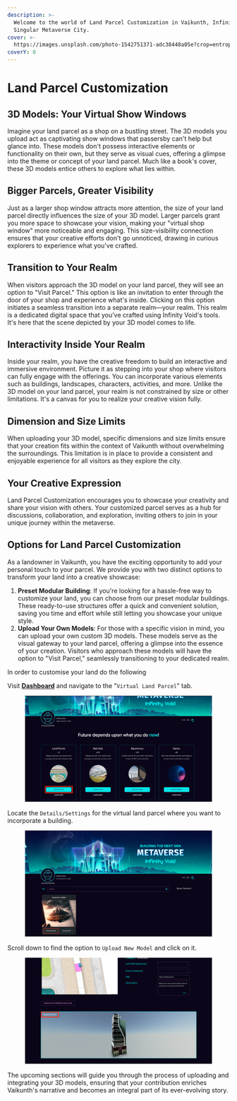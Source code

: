 ```yaml
---
description: >-
  Welcome to the world of Land Parcel Customization in Vaikunth, Infinity Void's
  Singular Metaverse City.
cover: >-
  https://images.unsplash.com/photo-1542751371-adc38448a05e?crop=entropy&cs=tinysrgb&fm=jpg&ixid=MnwxOTcwMjR8MHwxfHNlYXJjaHwzfHxnYW1pbmd8ZW58MHx8fHwxNjYzOTI1MzI5&ixlib=rb-1.2.1&q=80
coverY: 0
---
```


# Land Parcel Customization

## **3D Models: Your Virtual Show Windows**

Imagine your land parcel as a shop on a bustling street. The 3D models you upload act as captivating show windows that passersby can't help but glance into. These models don't possess interactive elements or functionality on their own, but they serve as visual cues, offering a glimpse into the theme or concept of your land parcel. Much like a book's cover, these 3D models entice others to explore what lies within.

## **Bigger Parcels, Greater Visibility**

Just as a larger shop window attracts more attention, the size of your land parcel directly influences the size of your 3D model. Larger parcels grant you more space to showcase your vision, making your "virtual shop window" more noticeable and engaging. This size-visibility connection ensures that your creative efforts don't go unnoticed, drawing in curious explorers to experience what you've crafted.

## **Transition to Your Realm**

When visitors approach the 3D model on your land parcel, they will see an option to "Visit Parcel." This option is like an invitation to enter through the door of your shop and experience what's inside. Clicking on this option initiates a seamless transition into a separate realm—your realm. This realm is a dedicated digital space that you've crafted using Infinity Void's tools. It's here that the scene depicted by your 3D model comes to life.

## **Interactivity Inside Your Realm**

Inside your realm, you have the creative freedom to build an interactive and immersive environment. Picture it as stepping into your shop where visitors can fully engage with the offerings. You can incorporate various elements such as buildings, landscapes, characters, activities, and more. Unlike the 3D model on your land parcel, your realm is not constrained by size or other limitations. It's a canvas for you to realize your creative vision fully.

## **Dimension and Size Limits**

When uploading your 3D model, specific dimensions and size limits ensure that your creation fits within the context of Vaikunth without overwhelming the surroundings. This limitation is in place to provide a consistent and enjoyable experience for all visitors as they explore the city.

## **Your Creative Expression**

Land Parcel Customization encourages you to showcase your creativity and share your vision with others. Your customized parcel serves as a hub for discussions, collaboration, and exploration, inviting others to join in your unique journey within the metaverse.

## **Options for Land Parcel Customization**

As a landowner in Vaikunth, you have the exciting opportunity to add your personal touch to your parcel. We provide you with two distinct options to transform your land into a creative showcase:

1. **Preset Modular Building**: If you're looking for a hassle-free way to customize your land, you can choose from our preset modular buildings. These ready-to-use structures offer a quick and convenient solution, saving you time and effort while still letting you showcase your unique style.
2. **Upload Your Own Models**: For those with a specific vision in mind, you can upload your own custom 3D models. These models serve as the visual gateway to your land parcel, offering a glimpse into the essence of your creation. Visitors who approach these models will have the option to "Visit Parcel," seamlessly transitioning to your dedicated realm.

In order to customise your land do the following

Visit [**Dashboard**](https://dashboard.infinityvoid.io/) and navigate to the "`Virtual Land Parcel`" tab.

<figure><img src="../../../.gitbook/assets/Screenshot 2023-09-01 at 7.45.36 PM.png" alt=""><figcaption></figcaption></figure>

Locate the `Details/Settings` for the virtual land parcel where you want to incorporate a building.

<figure><img src="../../../.gitbook/assets/Screenshot 2023-09-01 at 7.42.52 PM.png" alt=""><figcaption></figcaption></figure>

Scroll down to find the option to `Upload New Model` and click on it.

<figure><img src="../../../.gitbook/assets/Screenshot 2023-09-01 at 7.44.16 PM copy.png" alt=""><figcaption></figcaption></figure>



The upcoming sections will guide you through the process of uploading and integrating your 3D models, ensuring that your contribution enriches Vaikunth's narrative and becomes an integral part of its ever-evolving story.
